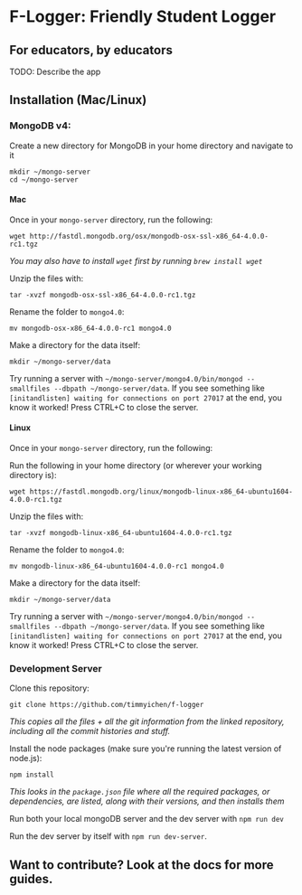 # F-Logger: Friendly Student Logger
## For educators, by educators

TODO: Describe the app

## Installation (Mac/Linux)

### MongoDB v4:


Create a new directory for MongoDB in your home directory and navigate to it
```
mkdir ~/mongo-server
cd ~/mongo-server
```

#### Mac

Once in your `mongo-server` directory, run the following:

```
wget http://fastdl.mongodb.org/osx/mongodb-osx-ssl-x86_64-4.0.0-rc1.tgz
```
*You may also have to install `wget` first by running `brew install wget`*

Unzip the files with:

```
tar -xvzf mongodb-osx-ssl-x86_64-4.0.0-rc1.tgz
```

Rename the folder to `mongo4.0`:

```
mv mongodb-osx-x86_64-4.0.0-rc1 mongo4.0
```

Make a directory for the data itself:

```
mkdir ~/mongo-server/data
```

Try running a server with `~/mongo-server/mongo4.0/bin/mongod --smallfiles --dbpath ~/mongo-server/data`.  If you see something like `[initandlisten] waiting for connections on port 27017` at the end, you know it worked!  Press CTRL+C to close the server.

#### Linux

Once in your `mongo-server` directory, run the following:

Run the following in your home directory (or wherever your working directory is):

```
wget https://fastdl.mongodb.org/linux/mongodb-linux-x86_64-ubuntu1604-4.0.0-rc1.tgz
```

Unzip the files with:

```
tar -xvzf mongodb-linux-x86_64-ubuntu1604-4.0.0-rc1.tgz
```

Rename the folder to `mongo4.0`:

```
mv mongodb-linux-x86_64-ubuntu1604-4.0.0-rc1 mongo4.0
```

Make a directory for the data itself:

```
mkdir ~/mongo-server/data
```

Try running a server with `~/mongo-server/mongo4.0/bin/mongod --smallfiles --dbpath ~/mongo-server/data`.  If you see something like `[initandlisten] waiting for connections on port 27017` at the end, you know it worked!  Press CTRL+C to close the server.

### Development Server

Clone this repository:

```
git clone https://github.com/timmyichen/f-logger
```
*This copies all the files + all the git information from the linked repository, including all the commit histories and stuff.*

Install the node packages (make sure you're running the latest version of node.js):

```
npm install
```
*This looks in the `package.json` file where all the required packages, or dependencies, are listed, along with their versions, and then installs them*

Run both your local mongoDB server and the dev server with `npm run dev`

Run the dev server by itself with `npm run dev-server`.

## Want to contribute?  Look at the docs for more guides.